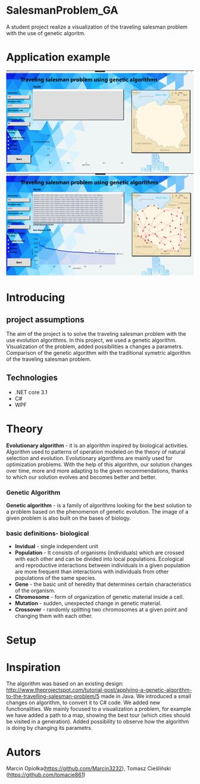 # SalesmanProblem_GA
A student project realize a visualization of the traveling salesman problem with the use of genetic algoritm.

# Application example

![](https://github.com/Marcin3232/SalesmanProblem_GA/blob/master/BionikaAPP2/image/example1.png)
![](https://github.com/Marcin3232/SalesmanProblem_GA/blob/master/BionikaAPP2/image/example2.png)
# Introducing
## project assumptions
The aim of the project is to solve the traveling salesman problem with the use evolution algorithms. In this project, we used a genetic algorithm. Visualization of the problem, added possibilities a changes a parametrs. Comparison of the genetic algorithm with the traditional symetric algorithm of the traveling salesman problem.

## Technologies
- .NET core 3.1
- C#
- WPF

# Theory
 **Evolutionary algorithm** - it is an algorithm inspired by biological activities. Algorithm used to patterns of operation modeled on the theory of natural selection and evolution. Evolutionary algorithms are mainly used for optimization problems. With the help of this algorithm, our solution changes over time, more and more adapting to the given recommendations, thanks to which our solution evolves and becomes better and better.

### Genetic Algorithm
**Genetic algorithm** - is a family of algorithms looking for the best solution to a problem based on the phenomenon of genetic evolution. The image of a given problem is also built on the bases of biology. 

### basic definitions- biological
- **Invidual** - single independent unit
- **Population** - It consists of organisms (individuals) which are crossed with each other and can be divided into local populations. Ecological and reproductive interactions between individuals in a given population are more frequent than interactions with individuals from other populations of the same species.
- **Gene** - the basic unit of heredity that determines certain characteristics of the organism.
- **Chromosome** - form of organization of genetic material inside a cell.
- **Mutation** - sudden, unexpected change in genetic material.
- **Crossover** - randomly splitting two chromosomes at a given point and changing them with each other.




# Setup

# Inspiration 
The algorithm was based on an existing design: http://www.theprojectspot.com/tutorial-post/applying-a-genetic-algorithm-to-the-travelling-salesman-problem/5 made in Java. We introduced a small changes on algorithm, to convert it to C# code. We added new functionalities. We mainly focused to a visualization a problem, for example we have added a path to a map, showing the best tour (which cities should be visited in a generation). Added possibility to observe how the algorithm is doing by changing its parametrs.

# Autors
Marcin Opiołka(https://github.com/Marcin3232), Tomasz Cieśliński (https://github.com/tomacie861)
